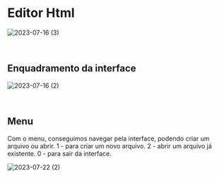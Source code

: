 # Editor Html
![2023-07-16 (3)](https://github.com/MoizesFerreir/EditorHtml/assets/91918988/796489ac-3eec-40ad-a0b2-12cdaaab6213)


<br>

## Enquadramento da interface

![2023-07-16 (2)](https://github.com/MoizesFerreir/EditorHtml/assets/91918988/d37534ee-f14b-42a8-895c-e4cba3566b46)

<br>

## Menu 
Com o menu, conseguimos navegar pela interface, podendo criar um arquivo ou abrir.
1 - para criar um novo arquivo.
2 - abrir um arquivo já existente.
0 - para sair da interface.
<br>

![2023-07-22 (2)](https://github.com/MoizesFerreir/EditorHtml/assets/91918988/4150f03f-b093-44e3-829d-7c7c41b0e42b)
